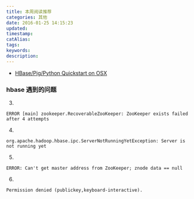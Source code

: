 ```yaml
---
title: 本周阅读推荐
categories: 其他
date: 2016-01-25 14:15:23
updated:
timestamp:
catAlias:
tags:
keywords:
description:
---
```


- [HBase/Pig/Python Quickstart on OSX](http://chase-seibert.github.io/blog/2013/02/01/getting-starting-with-hbase-and-pig.html)


### hbase 遇到的问题

3.
``` shell
ERROR [main] zookeeper.RecoverableZooKeeper: ZooKeeper exists failed after 4 attempts
```

4.

``` shell
org.apache.hadoop.hbase.ipc.ServerNotRunningYetException: Server is not running yet
```

5.

``` shell
ERROR: Can't get master address from ZooKeeper; znode data == null
```

6.

``` shell
Permission denied (publickey,keyboard-interactive).
```
